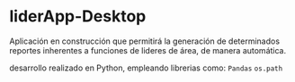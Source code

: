 # liderApp-Desktop
Aplicación en construcción que permitirá la generación de determinados reportes inherentes a funciones de lideres de área, de manera automática.

desarrollo realizado en Python, empleando librerias como:
``` Pandas ```
``` os.path ```
